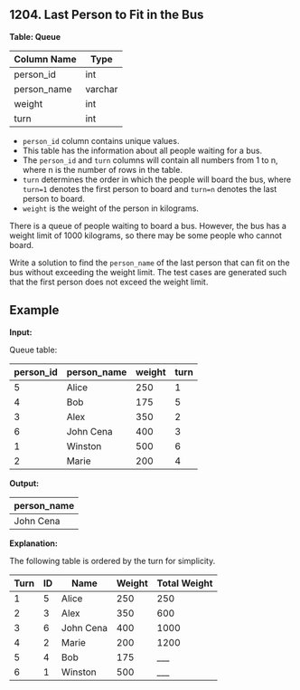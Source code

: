 ## 1204. Last Person to Fit in the Bus

**Table: Queue**

| Column Name | Type    |
|-------------|---------|
| person_id   | int     |
| person_name | varchar |
| weight      | int     |
| turn        | int     |

- `person_id` column contains unique values.
- This table has the information about all people waiting for a bus.
- The `person_id` and `turn` columns will contain all numbers from 1 to n, where n is the number of rows in the table.
- `turn` determines the order in which the people will board the bus, where `turn=1` denotes the first person to board and `turn=n` denotes the last person to board.
- `weight` is the weight of the person in kilograms.

There is a queue of people waiting to board a bus. However, the bus has a weight limit of 1000 kilograms, so there may be some people who cannot board.

Write a solution to find the `person_name` of the last person that can fit on the bus without exceeding the weight limit. The test cases are generated such that the first person does not exceed the weight limit.

## Example

**Input:**

Queue table:

| person_id | person_name | weight | turn |
|-----------|-------------|--------|------|
| 5         | Alice       | 250    | 1    |
| 4         | Bob         | 175    | 5    |
| 3         | Alex        | 350    | 2    |
| 6         | John Cena   | 400    | 3    |
| 1         | Winston     | 500    | 6    |
| 2         | Marie       | 200    | 4    |

**Output:**

| person_name |
|-------------|
| John Cena   |

**Explanation:**

The following table is ordered by the turn for simplicity.

| Turn | ID | Name      | Weight | Total Weight |
|------|----|-----------|--------|--------------|
| 1    | 5  | Alice     | 250    | 250          |
| 2    | 3  | Alex      | 350    | 600          |
| 3    | 6  | John Cena | 400    | 1000         |  (last person to board)
| 4    | 2  | Marie     | 200    | 1200         |  (cannot board)
| 5    | 4  | Bob       | 175    | ___          |
| 6    | 1  | Winston   | 500    | ___          |